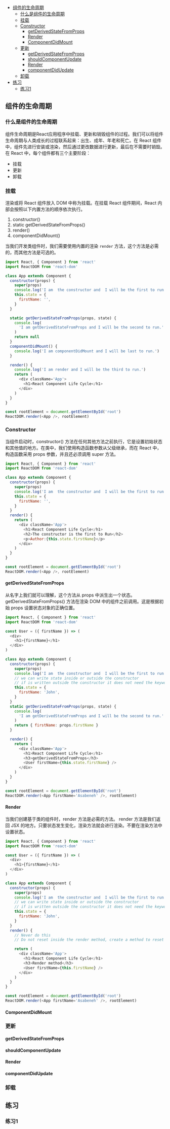 - [组件的生命周期](#组件的生命周期)
  - [什么是组件的生命周期](#什么是组件的生命周期)
  - [挂载](#挂载)
  - [Constructor](#constructor)
    - [getDerivedStateFromProps](#getderivedstatefromprops)
    - [Render](#render)
    - [ComponentDidMount](#componentdidmount)
  - [更新](#更新)
    - [getDerivedStateFromProps](#getderivedstatefromprops-1)
    - [shouldComponentUpdate](#shouldcomponentupdate)
    - [Render](#render-1)
    - [componentDidUpdate](#componentdidupdate)
  - [卸载](#卸载)
- [练习](#练习)
  - [练习1](#练习1)

## 组件的生命周期

### 什么是组件的生命周期

组件生命周期是React应用程序中挂载、更新和销毁组件的过程。我们可以将组件生命周期与人类成长的过程联系起来：出生、成年、年老和死亡。在 React 组件中，组件先进行安装或渲染，然后通过更改数据进行更新，最后在不需要时销毁。在 React 中，每个组件都有三个主要阶段：

- 挂载
- 更新
- 卸载

### 挂载

渲染或将 React 组件放入 DOM 中称为挂载。在挂载 React 组件期间，React 内部会按照以下内置方法的顺序依次执行。

1. constructor()
2. static getDerivedStateFromProps()
3. render()
4. componentDidMount()

当我们开发类组件时，我们需要使用内置的渲染 `render` 方法，这个方法是必需的，而其他方法是可选的。

```js
import React, { Component } from 'react'
import ReactDOM from 'react-dom'

class App extends Component {
  constructor(props) {
    super(props)
    console.log('I am  the constructor and  I will be the first to run.')
    this.state = {
      firstName: '',
    }
  }

  static getDerivedStateFromProps(props, state) {
    console.log(
      'I am getDerivedStateFromProps and I will be the second to run.'
    )
    return null
  }
  componentDidMount() {
    console.log('I am componentDidMount and I will be last to run.')
  }

  render() {
    console.log('I am render and I will be the third to run.')
    return (
      <div className='App'>
        <h1>React Component Life Cycle</h1>
      </div>
    )
  }
}

const rootElement = document.getElementById('root')
ReactDOM.render(<App />, rootElement)
```

### Constructor

当组件启动时，constructor() 方法在任何其他方法之前执行，它是设置初始状态和其他值的地方。在类中，我们使用构造函数参数从父级继承，而在 React 中，构造函数采用 props 参数，并且还必须调用 super 方法。

```js
import React, { Component } from 'react'
import ReactDOM from 'react-dom'

class App extends Component {
  constructor(props) {
    super(props)
    console.log('I am  the constructor and  I will be the first to run.')
    this.state = {
      firstName: '',
    }
  }
  render() {
    return (
      <div className='App'>
        <h1>React Component Life Cycle</h1>
        <h2>The constructor is the first to Run</h2>
        <p>Author:{this.state.firstName}</p>
      </div>
    )
  }
}

const rootElement = document.getElementById('root')
ReactDOM.render(<App />, rootElement)
```

#### getDerivedStateFromProps

从名字上我们就可以理解，这个方法从 props 中派生出一个状态。 getDerivedStateFromProps() 方法在渲染 DOM 中的组件之前调用。这是根据初始 props 设置状态对象的正确位置。

```js
import React, { Component } from 'react'
import ReactDOM from 'react-dom'

const User = ({ firstName }) => (
  <div>
    <h1>{firstName}</h1>
  </div>
)

class App extends Component {
  constructor(props) {
    super(props)
    console.log('I am  the constructor and  I will be the first to run.')
    // we can write state inside or outside the constructor
    // if is written outside the constructor it does not need the keyword this
    this.state = {
      firstName: 'John',
    }
  }
  static getDerivedStateFromProps(props, state) {
    console.log(
      'I am getDerivedStateFromProps and I will be the second to run.'
    )
    return { firstName: props.firstName }
  }

  render() {
    return (
      <div className='App'>
        <h1>React Component Life Cycle</h1>
        <h3>getDerivedStateFromProps</h3>
        <User firstName={this.state.firstName} />
      </div>
    )
  }
}

const rootElement = document.getElementById('root')
ReactDOM.render(<App firstName='Asabeneh' />, rootElement)
```

#### Render

当我们创建基于类的组件时，render 方法是必需的方法。 render 方法是我们返回 JSX 的地方。只要状态发生变化，渲染方法就会进行渲染。不要在渲染方法中设置状态。

```js
import React, { Component } from 'react'
import ReactDOM from 'react-dom'

const User = ({ firstName }) => (
  <div>
    <h1>{firstName}</h1>
  </div>
)

class App extends Component {
  constructor(props) {
    super(props)
    console.log('I am  the constructor and  I will be the first to run.')
    // we can write state inside or outside the constructor
    // if is written outside the constructor it does not need the keyword this
    this.state = {
      firstName: 'John',
    }
  }
  render() {
    // Never do this
    // Do not reset inside the render method, create a method to reset the state

    return (
      <div className='App'>
        <h1>React Component Life Cycle</h1>
        <h3>Render method</h3>
        <User firstName={this.firstName} />
      </div>
    )
  }
}

const rootElement = document.getElementById('root')
ReactDOM.render(<App firstName='Asabeneh' />, rootElement)
```

#### ComponentDidMount

### 更新

#### getDerivedStateFromProps

#### shouldComponentUpdate

#### Render

#### componentDidUpdate

### 卸载

## 练习

### 练习1
